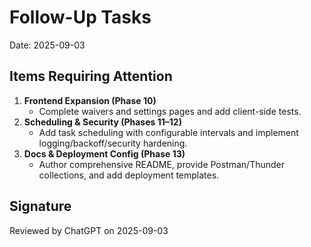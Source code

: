 # Follow-Up Tasks

Date: 2025-09-03

## Items Requiring Attention
1. **Frontend Expansion (Phase 10)**
   - Complete waivers and settings pages and add client-side tests.
2. **Scheduling & Security (Phases 11–12)**
   - Add task scheduling with configurable intervals and implement logging/backoff/security hardening.
3. **Docs & Deployment Config (Phase 13)**
   - Author comprehensive README, provide Postman/Thunder collections, and add deployment templates.

## Signature
Reviewed by ChatGPT on 2025-09-03
